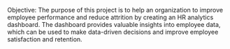 Objective: The purpose of this project is to help an organization to improve employee performance and reduce attrition by creating an HR analytics dashboard. The dashboard provides valuable insights into employee data, which can be used to make data-driven decisions and improve employee satisfaction and retention.

